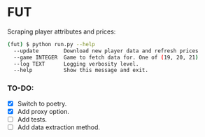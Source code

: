 # FUT

Scraping player attributes and prices:

```bash
(fut) $ python run.py --help
  --update        Download new player data and refresh prices
  --game INTEGER  Game to fetch data for. One of (19, 20, 21)
  --log TEXT      Logging verbosity level.
  --help          Show this message and exit.
```


###  TO-DO:

- [x] Switch to poetry.
- [x] Add proxy option.
- [ ] Add tests.
- [ ] Add data extraction method.
